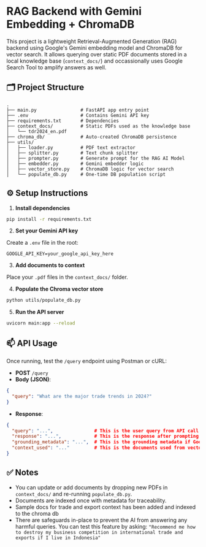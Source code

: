 # RAG Backend with Gemini Embedding + ChromaDB

This project is a lightweight Retrieval-Augmented Generation (RAG) backend using Google's Gemini embedding model and ChromaDB for vector search. It allows querying over static PDF documents stored in a local knowledge base (`context_docs/`) and occassionally uses Google Search Tool to amplify answers as well.

## 🗂️ Project Structure

```
.
├── main.py                # FastAPI app entry point
├── .env                   # Contains Gemini API key
├── requirements.txt       # Dependencies
├── context_docs/          # Static PDFs used as the knowledge base
│   └── tdr2024_en.pdf
├── chroma_db/             # Auto-created ChromaDB persistence
├── utils/
│   ├── loader.py          # PDF text extractor
│   ├── splitter.py        # Text chunk splitter
│   ├── prompter.py        # Generate prompt for the RAG AI Model
│   ├── embedder.py        # Gemini embedder logic
│   ├── vector_store.py    # ChromaDB logic for vector search
│   └── populate_db.py     # One-time DB population script
```

## ⚙️ Setup Instructions

1. **Install dependencies**

```bash
pip install -r requirements.txt
```

2. **Set your Gemini API key**

Create a `.env` file in the root:

```
GOOGLE_API_KEY=your_google_api_key_here
```

3. **Add documents to context**

Place your `.pdf` files in the `context_docs/` folder.

4. **Populate the Chroma vector store**

```bash
python utils/populate_db.py
```

5. **Run the API server**

```bash
uvicorn main:app --reload
```

## 📫 API Usage

Once running, test the `/query` endpoint using Postman or cURL:

- **POST** `/query`
- **Body (JSON)**:

```json
{
  "query": "What are the major trade trends in 2024?"
}
```

- **Response**:

```json
{
  "query": "...",               # This is the user query from API call
  "response": "...",            # This is the response after prompting the Gemini Model
  "grounding_metadata": "...",  # This is the grounding metadata if Google Search Tool is used (null if Google Search is not used)
  "context_used": "..."         # This is the documents used from vector db
}
```

## ✅ Notes

- You can update or add documents by dropping new PDFs in `context_docs/` and re-running `populate_db.py`.
- Documents are indexed once with metadata for traceability.
- Sample docs for trade and export context has been added and indexed to the chroma db
- There are safeguards in-place to prevent the AI from answering any harmful queries. You can test this feature by asking: `"Recommend me how to destroy my business competition in international trade and exports if I live in Indonesia"`